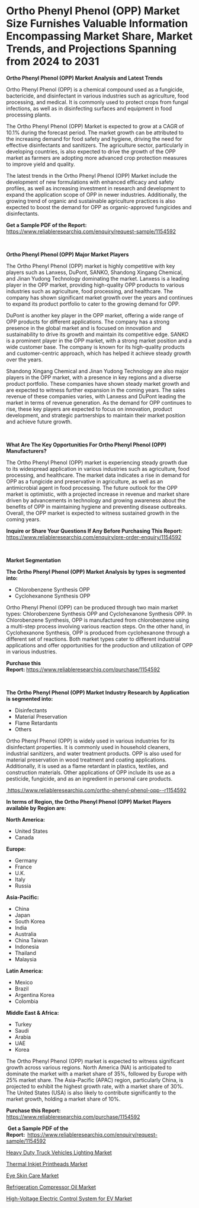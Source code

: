 <p><h1>Ortho Phenyl Phenol (OPP) Market Size Furnishes Valuable Information Encompassing Market Share, Market Trends, and Projections Spanning from 2024 to 2031</h1></p><p><strong>Ortho Phenyl Phenol (OPP) Market Analysis and Latest Trends</strong></p>
<p><p>Ortho Phenyl Phenol (OPP) is a chemical compound used as a fungicide, bactericide, and disinfectant in various industries such as agriculture, food processing, and medical. It is commonly used to protect crops from fungal infections, as well as in disinfecting surfaces and equipment in food processing plants.</p><p>The Ortho Phenyl Phenol (OPP) Market is expected to grow at a CAGR of 10.1% during the forecast period. The market growth can be attributed to the increasing demand for food safety and hygiene, driving the need for effective disinfectants and sanitizers. The agriculture sector, particularly in developing countries, is also expected to drive the growth of the OPP market as farmers are adopting more advanced crop protection measures to improve yield and quality.</p><p>The latest trends in the Ortho Phenyl Phenol (OPP) Market include the development of new formulations with enhanced efficacy and safety profiles, as well as increasing investment in research and development to expand the application scope of OPP in newer industries. Additionally, the growing trend of organic and sustainable agriculture practices is also expected to boost the demand for OPP as organic-approved fungicides and disinfectants.</p></p>
<p><strong>Get a Sample PDF of the Report:&nbsp;</strong> <a href="https://www.reliableresearchiq.com/enquiry/request-sample/1154592">https://www.reliableresearchiq.com/enquiry/request-sample/1154592</a></p>
<p>&nbsp;</p>
<p><strong>Ortho Phenyl Phenol (OPP) Major Market Players</strong></p>
<p><p>The Ortho Phenyl Phenol (OPP) market is highly competitive with key players such as Lanxess, DuPont, SANKO, Shandong Xingang Chemical, and Jinan Yudong Technology dominating the market. Lanxess is a leading player in the OPP market, providing high-quality OPP products to various industries such as agriculture, food processing, and healthcare. The company has shown significant market growth over the years and continues to expand its product portfolio to cater to the growing demand for OPP.</p><p>DuPont is another key player in the OPP market, offering a wide range of OPP products for different applications. The company has a strong presence in the global market and is focused on innovation and sustainability to drive its growth and maintain its competitive edge. SANKO is a prominent player in the OPP market, with a strong market position and a wide customer base. The company is known for its high-quality products and customer-centric approach, which has helped it achieve steady growth over the years.</p><p>Shandong Xingang Chemical and Jinan Yudong Technology are also major players in the OPP market, with a presence in key regions and a diverse product portfolio. These companies have shown steady market growth and are expected to witness further expansion in the coming years. The sales revenue of these companies varies, with Lanxess and DuPont leading the market in terms of revenue generation. As the demand for OPP continues to rise, these key players are expected to focus on innovation, product development, and strategic partnerships to maintain their market position and achieve future growth.</p></p>
<p>&nbsp;</p>
<p><strong>What Are The Key Opportunities For Ortho Phenyl Phenol (OPP) Manufacturers?</strong></p>
<p><p>The Ortho Phenyl Phenol (OPP) market is experiencing steady growth due to its widespread application in various industries such as agriculture, food processing, and healthcare. The market data indicates a rise in demand for OPP as a fungicide and preservative in agriculture, as well as an antimicrobial agent in food processing. The future outlook for the OPP market is optimistic, with a projected increase in revenue and market share driven by advancements in technology and growing awareness about the benefits of OPP in maintaining hygiene and preventing disease outbreaks. Overall, the OPP market is expected to witness sustained growth in the coming years.</p></p>
<p><strong>Inquire or Share Your Questions If Any Before Purchasing This Report:</strong> <a href="https://www.reliableresearchiq.com/enquiry/pre-order-enquiry/1154592">https://www.reliableresearchiq.com/enquiry/pre-order-enquiry/1154592</a></p>
<p>&nbsp;</p>
<p><strong>Market Segmentation</strong></p>
<p><strong>The Ortho Phenyl Phenol (OPP) Market Analysis by types is segmented into:</strong></p>
<p><ul><li>Chlorobenzene Synthesis OPP</li><li>Cyclohexanone Synthesis OPP</li></ul></p>
<p><p>Ortho Phenyl Phenol (OPP) can be produced through two main market types: Chlorobenzene Synthesis OPP and Cyclohexanone Synthesis OPP. In Chlorobenzene Synthesis, OPP is manufactured from chlorobenzene using a multi-step process involving various reaction steps. On the other hand, in Cyclohexanone Synthesis, OPP is produced from cyclohexanone through a different set of reactions. Both market types cater to different industrial applications and offer opportunities for the production and utilization of OPP in various industries.</p></p>
<p><strong>Purchase this Report:&nbsp;</strong><a href="https://www.reliableresearchiq.com/purchase/1154592">https://www.reliableresearchiq.com/purchase/1154592</a></p>
<p>&nbsp;</p>
<p><strong>The Ortho Phenyl Phenol (OPP) Market Industry Research by Application is segmented into:</strong></p>
<p><ul><li>Disinfectants</li><li>Material Preservation</li><li>Flame Retardants</li><li>Others</li></ul></p>
<p><p>Ortho Phenyl Phenol (OPP) is widely used in various industries for its disinfectant properties. It is commonly used in household cleaners, industrial sanitizers, and water treatment products. OPP is also used for material preservation in wood treatment and coating applications. Additionally, it is used as a flame retardant in plastics, textiles, and construction materials. Other applications of OPP include its use as a pesticide, fungicide, and as an ingredient in personal care products.</p></p>
<p><a href="https://www.reliableresearchiq.com/ortho-phenyl-phenol-opp--r1154592">&nbsp;https://www.reliableresearchiq.com/ortho-phenyl-phenol-opp--r1154592</a></p>
<p><strong>In terms of Region, the Ortho Phenyl Phenol (OPP) Market Players available by Region are:</strong></p>
<p>
    <p> <strong> North America: </strong>
        <ul>
            <li>United States</li>
            <li>Canada</li>
        </ul>
        </p> 
    <p> <strong> Europe: </strong>
        <ul>
            <li>Germany</li>
            <li>France</li>
            <li>U.K.</li>
            <li>Italy</li>
            <li>Russia</li>
        </ul>
        </p> 
    <p> <strong> Asia-Pacific: </strong>
        <ul>
            <li>China</li>
            <li>Japan</li>
            <li>South Korea</li>
            <li>India</li>
            <li>Australia</li>
            <li>China Taiwan</li>
            <li>Indonesia</li>
            <li>Thailand</li>
            <li>Malaysia</li>
        </ul>
        </p> 
    <p> <strong> Latin America: </strong>
        <ul>
            <li>Mexico</li>
            <li>Brazil</li>
            <li>Argentina Korea</li>
            <li>Colombia</li>
        </ul>
        </p> 
    <p> <strong> Middle East & Africa: </strong>
        <ul>
            <li>Turkey</li>
            <li>Saudi</li>
            <li>Arabia</li>
            <li>UAE</li>
            <li>Korea</li>
        </ul>
    </p>
    </p>
<p><p>The Ortho Phenyl Phenol (OPP) market is expected to witness significant growth across various regions. North America (NA) is anticipated to dominate the market with a market share of 35%, followed by Europe with 25% market share. The Asia-Pacific (APAC) region, particularly China, is projected to exhibit the highest growth rate, with a market share of 30%. The United States (USA) is also likely to contribute significantly to the market growth, holding a market share of 10%.</p></p>
<p><strong>Purchase this Report: </strong><a href="https://www.reliableresearchiq.com/purchase/1154592">https://www.reliableresearchiq.com/purchase/1154592</a></p>
<p>&nbsp;<strong>Get a Sample PDF of the Report:&nbsp;&nbsp;</strong><a href="https://www.reliableresearchiq.com/enquiry/request-sample/1154592">https://www.reliableresearchiq.com/enquiry/request-sample/1154592</a></p>
<p><strong></strong></p>
<p><p><a href="https://medium.com/@addiehirthe44/heavy-duty-truck-vehicles-lighting-market-forecasts-market-trends-and-impact-analysis-2024-9f74a2e6fc36">Heavy Duty Truck Vehicles Lighting Market</a></p><p><a href="https://github.com/GaryrankliznmwoXff/Market-Research-Report-List-1/blob/main/thermal-inkjet-printheads-market.md">Thermal Inkjet Printheads Market</a></p><p><a href="https://www.linkedin.com/pulse/global-eye-skin-care-market-size-trends-analysis-regional-85f4e">Eye Skin Care Market</a></p><p><a href="https://www.linkedin.com/pulse/navigating-global-refrigeration-compressor-oil-market-gohye">Refrigeration Compressor Oil Market</a></p><p><a href="https://medium.com/@audieyost2008/high-voltage-electric-control-system-for-ev-market-share-size-trends-industry-analysis-report-1237610699fd">High-Voltage Electric Control System for EV Market</a></p></p>